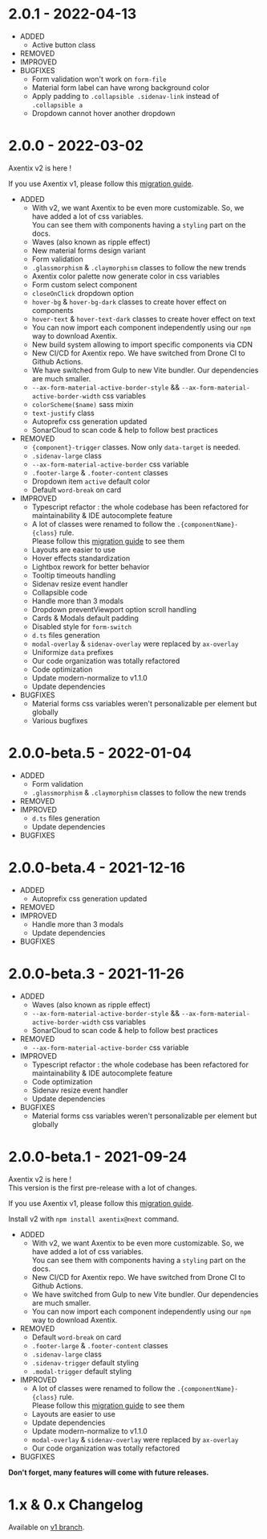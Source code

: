 # 2.0.1 - 2022-04-13

- ADDED
  - Active button class
- REMOVED
- IMPROVED
- BUGFIXES
  - Form validation won't work on `form-file`
  - Material form label can have wrong background color
  - Apply padding to `.collapsible .sidenav-link` instead of `.collapsible a`
  - Dropdown cannot hover another dropdown

# 2.0.0 - 2022-03-02

Axentix v2 is here !

If you use Axentix v1, please follow this [migration guide](https://useaxentix.com/docs/migration/).

- ADDED
  - With v2, we want Axentix to be even more customizable. So, we have added a lot of css variables.  
    You can see them with components having a `styling` part on the docs.
  - Waves (also known as ripple effect)
  - New material forms design variant
  - Form validation
  - `.glassmorphism` & `.claymorphism` classes to follow the new trends
  - Axentix color palette now generate color in css variables
  - Form custom select component
  - `closeOnClick` dropdown option
  - `hover-bg` & `hover-bg-dark` classes to create hover effect on components
  - `hover-text` & `hover-text-dark` classes to create hover effect on text
  - You can now import each component independently using our `npm` way to download Axentix.
  - New build system allowing to import specific components via CDN
  - New CI/CD for Axentix repo. We have switched from Drone CI to Github Actions.
  - We have switched from Gulp to new Vite bundler. Our dependencies are much smaller.
  - `--ax-form-material-active-border-style` && `--ax-form-material-active-border-width` css variables
  - `colorScheme($name)` sass mixin
  - `text-justify` class
  - Autoprefix css generation updated
  - SonarCloud to scan code & help to follow best practices
- REMOVED
  - `{component}-trigger` classes. Now only `data-target` is needed.
  - `.sidenav-large` class
  - `--ax-form-material-active-border` css variable
  - `.footer-large` & `.footer-content` classes
  - Dropdown item `active` default color
  - Default `word-break` on card
- IMPROVED
  - Typescript refactor : the whole codebase has been refactored for maintainability & IDE autocomplete feature
  - A lot of classes were renamed to follow the `.{componentName}-{class}` rule.  
    Please follow this [migration guide](https://useaxentix.com/docs/migration/) to see them
  - Layouts are easier to use
  - Hover effects standardization
  - Lightbox rework for better behavior
  - Tooltip timeouts handling
  - Sidenav resize event handler
  - Collapsible code
  - Handle more than 3 modals
  - Dropdown preventViewport option scroll handling
  - Cards & Modals default padding
  - Disabled style for `form-switch`
  - `d.ts` files generation 
  - `modal-overlay` & `sidenav-overlay` were replaced by `ax-overlay`
  - Uniformize `data` prefixes
  - Our code organization was totally refactored
  - Code optimization
  - Update modern-normalize to v1.1.0
  - Update dependencies
- BUGFIXES
  - Material forms css variables weren't personalizable per element but globally
  - Various bugfixes

# 2.0.0-beta.5 - 2022-01-04

- ADDED
  - Form validation
  - `.glassmorphism` & `.claymorphism` classes to follow the new trends
- REMOVED
- IMPROVED
  - `d.ts` files generation 
  - Update dependencies
- BUGFIXES

# 2.0.0-beta.4 - 2021-12-16

- ADDED
  - Autoprefix css generation updated
- REMOVED
- IMPROVED
  - Handle more than 3 modals
  - Update dependencies
- BUGFIXES

# 2.0.0-beta.3 - 2021-11-26

- ADDED
  - Waves (also known as ripple effect)
  - `--ax-form-material-active-border-style` && `--ax-form-material-active-border-width` css variables
  - SonarCloud to scan code & help to follow best practices
- REMOVED
  - `--ax-form-material-active-border` css variable
- IMPROVED
  - Typescript refactor : the whole codebase has been refactored for maintainability & IDE autocomplete feature
  - Code optimization
  - Sidenav resize event handler
  - Update dependencies
- BUGFIXES
  - Material forms css variables weren't personalizable per element but globally

# 2.0.0-beta.1 - 2021-09-24

Axentix v2 is here !  
This version is the first pre-release with a lot of changes.

If you use Axentix v1, please follow this [migration guide](https://useaxentix.com/2.0.x/docs/migration/).

Install v2 with `npm install axentix@next` command.

- ADDED
  - With v2, we want Axentix to be even more customizable. So, we have added a lot of css variables.  
    You can see them with components having a `styling` part on the docs. 
  - New CI/CD for Axentix repo. We have switched from Drone CI to Github Actions.
  - We have switched from Gulp to new Vite bundler. Our dependencies are much smaller.
  - You can now import each component independently using our `npm` way to download Axentix.
- REMOVED
  - Default `word-break` on card
  - `.footer-large` & `.footer-content` classes
  - `.sidenav-large` class
  - `.sidenav-trigger` default styling
  - `.modal-trigger` default styling
- IMPROVED
  - A lot of classes were renamed to follow the `.{componentName}-{class}` rule.  
    Please follow this [migration guide](https://useaxentix.com/2.0.x/docs/migration/) to see them
  - Layouts are easier to use
  - Update dependencies
  - Update modern-normalize to v1.1.0
  - `modal-overlay` & `sidenav-overlay` were replaced by `ax-overlay`
  - Our code organization was totally refactored
- BUGFIXES

**Don't forget, many features will come with future releases.**  

# 1.x & 0.x Changelog

Available on [v1 branch](https://github.com/axentix/axentix/tree/v1).